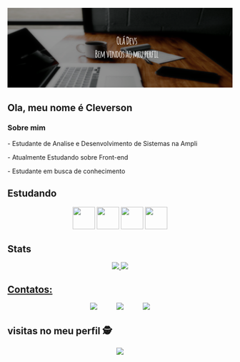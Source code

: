 ![Bem vindos ao Meu Perfil!](https://github.com/Cleverson-Henriques/Cleverson-Henriques/blob/main/BannerGitHub.png)

## Ola, meu nome é Cleverson
### Sobre mim
<div style="display: inline_block"  >
<p> - Estudante de Analise e Desenvolvimento de Sistemas na Ampli </p>
<p> - Atualmente Estudando sobre Front-end  </p>
<p> - Estudante em busca de conhecimento </p>
 </div>


## Estudando 
<div align="center">
<img src="https://cdn.jsdelivr.net/gh/devicons/devicon/icons/javascript/javascript-original.svg" width="50" height="50"/> 
 <img src="https://cdn.jsdelivr.net/gh/devicons/devicon/icons/html5/html5-original.svg" width="50" height="50"/> 
 <img src="https://cdn.jsdelivr.net/gh/devicons/devicon/icons/css3/css3-original.svg" width="50" height="50" /> 
 <img src="https://cdn.jsdelivr.net/gh/devicons/devicon/icons/git/git-original.svg" width="50" height="50"/>
 
 
</div>

## Stats
<div align="center">
  <a href="https://github.com/Cleverson-Henriques">
  <img height="130em" src="https://github-readme-stats.vercel.app/api?username=Cleverson-Henriques&show_icons=true&theme=tokyonight&include_all_commits=true&count_private=true"/>
  <img height="140em" src="https://github-readme-stats.vercel.app/api/top-langs/?username=Cleverson-Henriques&layout=compact&langs_count=7&theme=tokyonight"/>
   
</div>

## Contatos:
<div> 
  <p align="center">
  <a href = "mailto:Henriquescleverson@gmail.com"><img src="https://img.shields.io/badge/Gmail-D14836?style=for-the-badge&logo=gmail&logoColor=white" target="_blank"></a>
  &nbsp;&nbsp;&nbsp;&nbsp;&nbsp;&nbsp;&nbsp;&nbsp;&nbsp;
  <a href="https://www.linkedin.com/in/henriquescleverson/" target="_blank"><img src="https://img.shields.io/badge/-LinkedIn-%230077B5?style=for-the-badge&logo=linkedin&logoColor=white" target="_blank"></a>
  &nbsp;&nbsp;&nbsp;&nbsp;&nbsp;&nbsp;&nbsp;&nbsp;&nbsp;
  <a href="https://www.instagram.com/Srclever_/" target="_blank"><img src="https://img.shields.io/badge/Instagram-E4405F?style=for-the-badge&logo=instagram&logoColor=white"_blank"></a>
  
</div>

<p align="center">  
  
## visitas no meu perfil :detective: <br>
 <p align="center"> 
   <img alingn="center" src="https://profile-counter.glitch.me/Cleverson-Henriques/count.svg" />
 </p>

</p>

